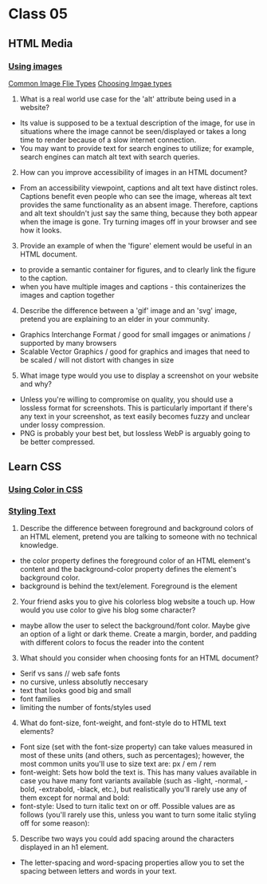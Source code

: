 # Class 05

## HTML Media

### [Using images](https://developer.mozilla.org/en-US/docs/Learn/HTML/Multimedia_and_embedding/Images_in_HTML)
[Common Image Flie Types](https://developer.mozilla.org/en-US/docs/Web/Media/Formats/Image_types)
[Choosing Imgae types](https://developer.mozilla.org/en-US/docs/Web/Media/Formats/Image_types#choosing_an_image_format)

1. What is a real world use case for the 'alt' attribute being used in a website?
- Its value is supposed to be a textual description of the image, for use in situations where the image cannot be seen/displayed or takes a long time to render because of a slow internet connection.
- You may want to provide text for search engines to utilize; for example, search engines can match alt text with search queries.


2. How can you improve accessibility of images in an HTML document?
- From an accessibility viewpoint, captions and alt text have distinct roles. Captions benefit even people who can see the image, whereas alt text provides the same functionality as an absent image. Therefore, captions and alt text shouldn't just say the same thing, because they both appear when the image is gone. Try turning images off in your browser and see how it looks.

3. Provide an example of when the 'figure' element would be useful in an HTML document.
-  to provide a semantic container for figures, and to clearly link the figure to the caption. 
-  when you have multiple images and captions - this containerizes the images and caption together

4. Describe the difference between a 'gif' image and an 'svg' image, pretend you are explaining to an elder in your community.
- Graphics Interchange Format / good for small imgages or animations / supported by many browsers
- Scalable Vector Graphics / good for graphics and images that need to be scaled / will not distort with changes in size

5. What image type would you use to display a screenshot on your website and why?
- Unless you're willing to compromise on quality, you should use a lossless format for screenshots. This is particularly important if there's any text in your screenshot, as text easily becomes fuzzy and unclear under lossy compression.
- PNG is probably your best bet, but lossless WebP is arguably going to be better compressed.


## Learn CSS
### [Using Color in CSS](https://developer.mozilla.org/en-US/docs/Web/CSS/CSS_Colors/Applying_color)
### [Styling Text](https://developer.mozilla.org/en-US/docs/Learn/CSS/Styling_text/Fundamentals)

1. Describe the difference between foreground and background colors of an HTML element, pretend you are talking to someone with no technical knowledge.
-  the color property defines the foreground color of an HTML element's content and the background-color property defines the element's background color.
-  background is behind the text/element. Foreground is the element

2. Your friend asks you to give his colorless blog website a touch up. How would you use color to give his blog some character?
- maybe allow the user to select the background/font color. Maybe give an option of a light or dark theme. Create a margin, border, and padding with different colors to focus the reader into the content

3. What should you consider when choosing fonts for an HTML document?
- Serif vs sans // web safe fonts
- no cursive, unless absolutly neccesary
- text that looks good big and small
- font families
- limiting the number of fonts/styles used

4. What do font-size, font-weight, and font-style do to HTML text elements?
- Font size (set with the font-size property) can take values measured in most of these units (and others, such as percentages); however, the most common units you'll use to size text are: px / em / rem 
- font-weight: Sets how bold the text is. This has many values available in case you have many font variants available (such as -light, -normal, -bold, -extrabold, -black, etc.), but realistically you'll rarely use any of them except for normal and bold:
- font-style: Used to turn italic text on or off. Possible values are as follows (you'll rarely use this, unless you want to turn some italic styling off for some reason):

5. Describe two ways you could add spacing around the characters displayed in an h1 element.
- The letter-spacing and word-spacing properties allow you to set the spacing between letters and words in your text.
